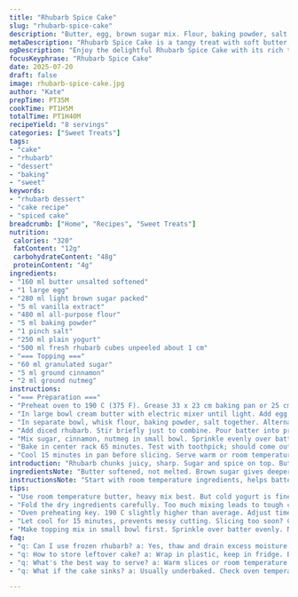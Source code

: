 ```yaml
---
title: "Rhubarb Spice Cake"
slug: "rhubarb-spice-cake"
description: "Butter, egg, brown sugar mix. Flour, baking powder, salt swapped in. Milk swapped for yogurt. Rhubarb diced small, fresh, unpeeled still. Cinnamon and nutmeg topping instead of just cinnamon. Baking longer by 5 minutes. Oven preheated slightly higher at 190 C. Butter softened, beaten with sugar and vanilla extract. All dry ingredients mixed separately before folding with yogurt. Rhubarb stirred in gently. Sugar and mixed spices sprinkled on top. Cake baked for 65 minutes or until toothpick clean. Serves 8 with dense crumb and tangy fruit bits."
metaDescription: "Rhubarb Spice Cake is a tangy treat with soft butter, sharp rhubarb, and a crunchy sugar topping that balances flavors perfectly."
ogDescription: "Enjoy the delightful Rhubarb Spice Cake with its rich texture and warm spices, perfect for any gathering or cherished moments."
focusKeyphrase: "Rhubarb Spice Cake"
date: 2025-07-20
draft: false
image: rhubarb-spice-cake.jpg
author: "Kate"
prepTime: PT35M
cookTime: PT1H5M
totalTime: PT1H40M
recipeYield: "8 servings"
categories: ["Sweet Treats"]
tags:
- "cake"
- "rhubarb"
- "dessert"
- "baking"
- "sweet"
keywords:
- "rhubarb dessert"
- "cake recipe"
- "spiced cake"
breadcrumb: ["Home", "Recipes", "Sweet Treats"]
nutrition: 
 calories: "320"
 fatContent: "12g"
 carbohydrateContent: "48g"
 proteinContent: "4g"
ingredients:
- "160 ml butter unsalted softened"
- "1 large egg"
- "280 ml light brown sugar packed"
- "5 ml vanilla extract"
- "480 ml all-purpose flour"
- "5 ml baking powder"
- "1 pinch salt"
- "250 ml plain yogurt"
- "500 ml fresh rhubarb cubes unpeeled about 1 cm"
- "=== Topping ==="
- "60 ml granulated sugar"
- "5 ml ground cinnamon"
- "2 ml ground nutmeg"
instructions:
- "=== Preparation ==="
- "Preheat oven to 190 C (375 F). Grease 33 x 23 cm baking pan or 25 cm springform pan."
- "In large bowl cream butter with electric mixer until light. Add egg, brown sugar, vanilla extract. Mix until creamy."
- "In separate bowl, whisk flour, baking powder, salt together. Alternate adding dry mixture and yogurt to butter mixture. Fold gently with wooden spoon."
- "Add diced rhubarb. Stir briefly just to combine. Pour batter into prepared pan. Level surface."
- "Mix sugar, cinnamon, nutmeg in small bowl. Sprinkle evenly over batter."
- "Bake in center rack 65 minutes. Test with toothpick; should come out clean. If not, bake additional 5-10 minutes."
- "Cool 15 minutes in pan before slicing. Serve warm or room temperature."
introduction: "Rhubarb chunks juicy, sharp. Sugar and spice on top. Butter beaten soft, mix with egg and brown sugar, vanilla flavor. Flour swapped to all-purpose. Baking powder for rise instead of soda. Milk turned to yogurt tang. Cinnamon plus nutmeg on sugar sprinkle. Oven hotter, bake slightly longer for firm crumb. Rhubarb sharp, fresh, diced small but not peeled. Keep fruit texture crunchy in bite. Mix dry ingredients separate, fold in yogurt to keep air. Cake dense but moist. Slices hold tight. Warm slice with coffee, no fuss."
ingredientsNote: "Butter softened, not melted. Brown sugar gives deeper flavor, less sweet than white sugar. Baking powder replaces soda, needs acid from yogurt to activate rise. Yogurt sharper than buttermilk but thicker, keep cake moist but tangy. Fresh rhubarb dices small to avoid toughness but keep bite. Peeling optional, skin thin and fibrous adds color and texture. Spices add warmth. Nutmeg mild but aromatic, cinnamon strong and sweet. Topping sugar melts while baking, forms thin crunchy crust. Perfect balance of sharp fruit and sweet spice."
instructionsNote: "Start with room temperature ingredients, helps batter smooth. Beat butter and sugar first to incorporate air. Add egg and vanilla slowly, keep creamy mix. Dry ingredients sifted together to avoid lumps. Alternate wet and dry, start and end with dry for better structure. Fold rhubarb gently so pieces don’t break up, keep fruit distinct. Sprinkle topping evenly so all bites get spice. Bake on center rack, monitor after 60 minutes. Toothpick test critical, if crumb sticks, bake few minutes more. Let cool slightly or too soft to cut, but cake good warm or cold. Slicing after 15 minutes best for clean pieces."
tips:
- "Use room temperature butter, heavy mix best. But cold yogurt is fine. Cream butter until light. Mix vigorously. Brown sugar adds depth. Watch not over mix."
- "Fold the dry ingredients carefully. Too much mixing leads to tough cake. Rhubarb diced should be 1 cm. No big chunks. Keep fruit full, distinct."
- "Oven preheating key. 190 C slightly higher than average. Adjust time after 60 minutes. Test cake with toothpick. If wet, keep baking."
- "Let cool for 15 minutes, prevents messy cutting. Slicing too soon? Cake crumbles. Enjoy warm slices, pair with coffee."
- "Make topping mix in small bowl first. Sprinkle over batter evenly. Not clumpy. Add cinnamon and nutmeg balance flavors. Sweet crunch on top."
faq:
- "q: Can I use frozen rhubarb? a: Yes, thaw and drain excess moisture. Keeps flavor. Fresh rhubarb gives best texture though."
- "q: How to store leftover cake? a: Wrap in plastic, keep in fridge. Best eaten within 3 days. Can freeze for longer storage."
- "q: What's the best way to serve? a: Warm slices or room temperature. With whipped cream or vanilla ice cream works wonders."
- "q: What if the cake sinks? a: Usually underbaked. Check oven temperature. Make sure to mix properly. Incorporate air well."

---
```

